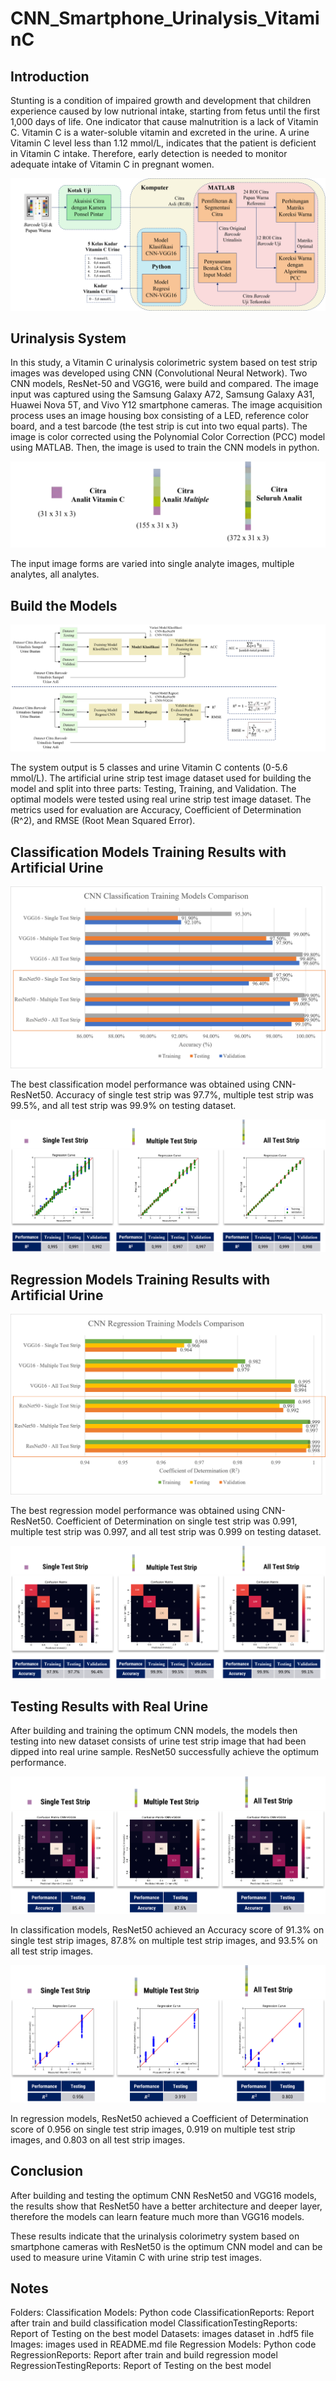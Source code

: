 # CNN_Smartphone_Urinalysis_VitaminC

## Introduction
Stunting is a condition of impaired growth and development that children experience caused by low nutrional intake, starting from fetus until the first 1,000 days of life.  One indicator that cause malnutrition is a lack of Vitamin C. Vitamin C is a water-soluble vitamin and excreted in the urine. A urine Vitamin C level less than 1.12 mmol/L, indicates that the patient is deficient in Vitamin C intake. Therefore, early detection is needed to monitor adequate intake of Vitamin C in pregnant women. 

![alt text](https://github.com/fadindashafira/CNN_Smartphone_Urinalysis_VitaminC/blob/master/Images/UrinalysisSystem.png?raw=true)

## Urinalysis System
In this study, a Vitamin C urinalysis colorimetric system based on test strip images was developed using CNN (Convolutional Neural Network). Two CNN models, ResNet-50 and VGG16, were build and compared. The image input was captured using the Samsung Galaxy A72, Samsung Galaxy A31, Huawei Nova 5T, and Vivo Y12 smartphone cameras. The image acquisition process uses an image housing box consisting of a LED, reference color board, and a test barcode (the test strip is cut into two equal parts). The image is color corrected using the Polynomial Color Correction (PCC) model using MATLAB. Then, the image is used to train the CNN models in python.

![alt text](https://github.com/fadindashafira/CNN_Smartphone_Urinalysis_VitaminC/blob/master/Images/ImageInputForm.png?raw=true)

The input image forms are varied into single analyte images, multiple analytes, all analytes. 

## Build the Models
![alt text](https://github.com/fadindashafira/CNN_Smartphone_Urinalysis_VitaminC/blob/master/Images/BuildModelCNN.png?raw=true)

The system output is 5 classes and urine Vitamin C contents (0-5.6 mmol/L). The artificial urine strip test image dataset used for building the model and split into three parts: Testing, Training, and Validation. The optimal models were tested using real urine strip test image dataset. The metrics used for evaluation are Accuracy, Coefficient of Determination (R^2), and RMSE (Root Mean Squared Error).

## Classification Models Training Results with Artificial Urine
![alt text](https://github.com/fadindashafira/CNN_Smartphone_Urinalysis_VitaminC/blob/master/Images/CNNClassTrainModCompare.png?raw=true)

The best classification model performance was obtained using CNN-ResNet50. Accuracy of single test strip was 97.7%, multiple test strip was 99.5%, and all test strip was 99.9% on testing dataset. 

![alt text](https://github.com/fadindashafira/CNN_Smartphone_Urinalysis_VitaminC/blob/master/Images/ResNetRegCurve.png?raw=true)

## Regression Models Training Results with Artificial Urine
![alt text](https://github.com/fadindashafira/CNN_Smartphone_Urinalysis_VitaminC/blob/master/Images/CNNRegTrainModCompare.png?raw=true)

The best regression model performance was obtained using CNN-ResNet50. Coefficient of Determination on single test strip was 0.991, multiple test strip was 0.997, and all test strip was 0.999 on testing dataset. 

![alt text](https://github.com/fadindashafira/CNN_Smartphone_Urinalysis_VitaminC/blob/master/Images/ResNetConfMatrix.png?raw=true)

## Testing Results with Real Urine
After building and training the optimum CNN models, the models then testing into new dataset consists of urine test strip image that had been dipped into real urine sample. ResNet50 successfully achieve the optimum performance.

![alt text](https://github.com/fadindashafira/CNN_Smartphone_Urinalysis_VitaminC/blob/master/Images/TestingModelVGG16Class.png?raw=true)

In classification models, ResNet50 achieved an Accuracy score of 91.3% on single test strip images, 87.8% on multiple test strip images, and 93.5% on all test strip images. 

![alt text](https://github.com/fadindashafira/CNN_Smartphone_Urinalysis_VitaminC/blob/master/Images/TestingModelResNet50Reg.png?raw=true)

In regression models, ResNet50 achieved a Coefficient of Determination score of 0.956 on single test strip images, 0.919 on multiple test strip images, and 0.803 on all test strip images. 

## Conclusion
After building and testing the optimum CNN ResNet50 and VGG16 models, the results show that ResNet50 have a better architecture and deeper layer, therefore the models can learn feature much more than VGG16 models. 

These results indicate that the urinalysis colorimetry system based on smartphone cameras with ResNet50 is the optimum CNN model and can be used to measure urine Vitamin C with urine strip test images.

## Notes
Folders:
Classification Models: Python code
ClassificationReports: Report after train and build classification model
ClassificationTestingReports: Report of Testing on the best model
Datasets: images dataset in .hdf5 file
Images: images used in README.md file
Regression Models: Python code
RegressionReports: Report after train and build regression model
RegressionTestingReports: Report of Testing on the best model
